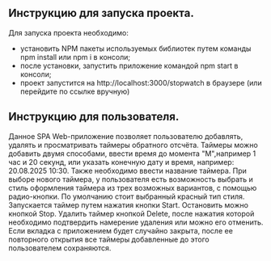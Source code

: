 ## Инструкцию для запуска проекта.
Для запуска проекта необходимо:
 - установить NPM пакеты используемых библиотек путем команды npm install или npm i в консоли;
 - после установки, запустить приложение командой npm start в консоли;
 - проект запустится на http://localhost:3000/stopwatch в браузере (или перейдите по ссылке вручную)

## Инструкцию для пользователя.
Данное SPA Web-приложение позволяет пользователю добавлять, удалять и просматривать таймеры обратного отсчёта.
Таймеры можно добавить двумя способами, ввести время до момента "М",например 1 час и 20 секунд, 
или указать конечную дату и время, например: 20.08.2025 10:30. 
Также необходимо ввести название таймера.
При выборе нового таймера, у пользователя есть возможность выбрать и стиль оформления таймера из трех возможных вариантов, 
с помощью радио-кнопки. По умолчанию стоит выбранный красный тип стиля. 
Запускается таймер путем нажатия кнопки Start. Остановить можно кнопкой Stop. Удалить таймер кнопкой Delete, 
после нажатия которой необходимо подтвердить намерение удаления или можно его отменить. 
Если вкладка с приложением будет случайно закрыта, после ее повторного открытия 
все таймеры добавленные до этого пользователем сохраняются. 


